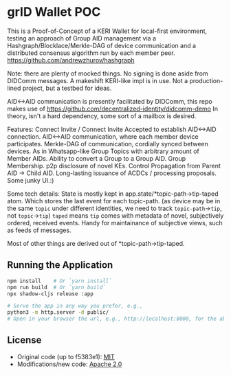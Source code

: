 # grID Wallet POC

This is a Proof-of-Concept of a KERI Wallet for local-first environment, testing an approach of Group AID management via a Hashgraph/Blocklace/Merkle-DAG of device communication and a distributed consensus algorithm run by each member peer. https://github.com/andrewzhurov/hashgraph

Note: there are plenty of mocked things. No signing is done aside from DIDComm messages. A makeshift KERI-like impl is in use. Not a production-lined project, but a testbed for ideas.

AID<->AID communication is presently facilitated by DIDComm, this repo makes use of https://github.com/decentralized-identity/didcomm-demo
In theory, isn't a hard dependency, some sort of a mailbox is desired.

Features:
Connect Invite / Connect Invite Accepted to establish AID<->AID connection.
AID<->AID communication, where each member device participates.
Merkle-DAG of communication, cordially synced between devices. As in
Whatsapp-like Group Topics with arbitrary amount of Member AIDs.
Ability to convert a Group to a Group AID.
Group Membership.
p2p disclosure of novel KEs.
Control Propagation from Parent AID -> Child AID.
Long-lasting issuance of ACDCs / processing proposals.
Some junky UI.:)


Some tech details:
State is mostly kept in app.state/*topic-path->tip-taped atom.
Which stores the last event for each topic-path.
(as device may be in the same `topic` under different identities, we need to track `topic-path`->`tip`, not `topic`->`tip`)
`taped` means `tip` comes with metadata of novel, subjectively ordered, received events.
Handy for maintainance of subjective views, such as feeds of messages.

Most of other things are derived out of *topic-path->tip-taped.


## Running the Application

```bash
npm install    # Or `yarn install`
npm run build  # Or `yarn build`
npx shadow-cljs release :app

# Serve the app in any way you prefer, e.g.,
python3 -m http.server -d public/
# Open in your browser the url, e.g., http://localhost:8000, for the above server
```


## License
- Original code (up to f5383e1): [MIT](LICENSE.md)
- Modifications/new code: [Apache 2.0](LICENSE-APACHE.md)
